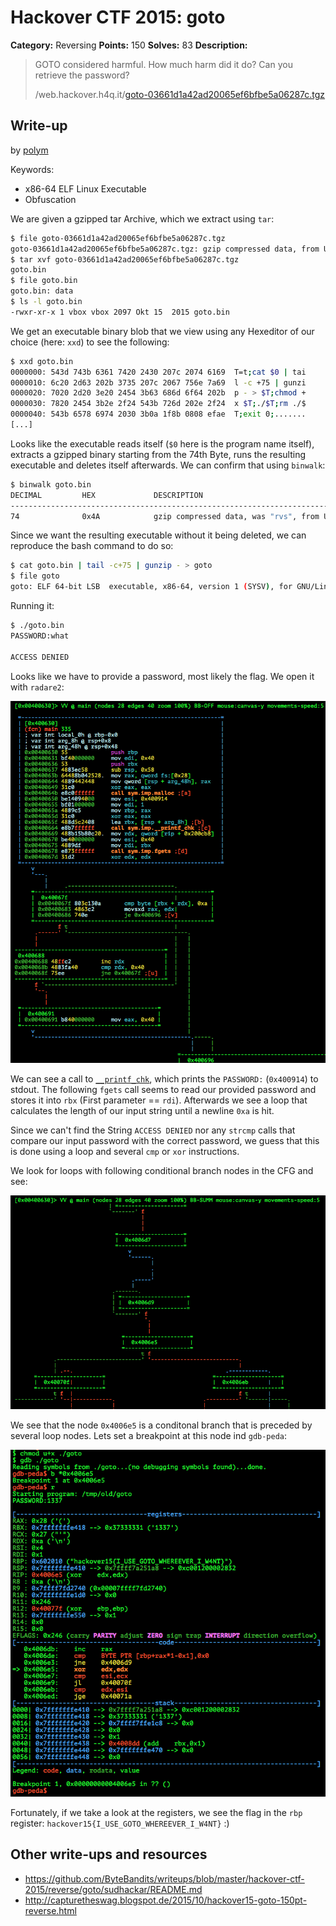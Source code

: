 # Hackover CTF 2015: goto

**Category:** Reversing
**Points:** 150
**Solves:** 83
**Description:**

> GOTO considered harmful. How much harm did it do? Can you retrieve the password?
> 
> /web.hackover.h4q.it/[goto-03661d1a42ad20065ef6bfbe5a06287c.tgz](./goto-03661d1a42ad20065ef6bfbe5a06287c.tgz)


## Write-up

by [polym](https://github.com/abpolym)

Keywords:

* x86-64 ELF Linux Executable
* Obfuscation

We are given a gzipped tar Archive, which we extract using `tar`:

```bash
$ file goto-03661d1a42ad20065ef6bfbe5a06287c.tgz
goto-03661d1a42ad20065ef6bfbe5a06287c.tgz: gzip compressed data, from Unix, last modified: Thu Oct 15 18:23:16 2015
$ tar xvf goto-03661d1a42ad20065ef6bfbe5a06287c.tgz
goto.bin
$ file goto.bin
goto.bin: data
$ ls -l goto.bin
-rwxr-xr-x 1 vbox vbox 2097 Okt 15  2015 goto.bin
```

We get an executable binary blob that we view using any Hexeditor of our choice (here: `xxd`) to see the following:

```bash
$ xxd goto.bin 
0000000: 543d 743b 6361 7420 2430 207c 2074 6169  T=t;cat $0 | tai
0000010: 6c20 2d63 202b 3735 207c 2067 756e 7a69  l -c +75 | gunzi
0000020: 7020 2d20 3e20 2454 3b63 686d 6f64 202b  p - > $T;chmod +
0000030: 7820 2454 3b2e 2f24 543b 726d 202e 2f24  x $T;./$T;rm ./$
0000040: 543b 6578 6974 2030 3b0a 1f8b 0808 efae  T;exit 0;.......
[...]
```

Looks like the executable reads itself (`$0` here is the program name itself), extracts a gzipped binary starting from the 74th Byte, runs the resulting executable and deletes itself afterwards.
We can confirm that using `binwalk`:

```bash
$ binwalk goto.bin 
DECIMAL         HEX             DESCRIPTION
-------------------------------------------------------------------------------------------------------
74              0x4A            gzip compressed data, was "rvs", from Unix, last modified: Thu Oct 15 15:49:35 2015, max compression
```

Since we want the resulting executable without it being deleted, we can reproduce the bash command to do so:

```bash
$ cat goto.bin | tail -c+75 | gunzip - > goto
$ file goto
goto: ELF 64-bit LSB  executable, x86-64, version 1 (SYSV), for GNU/Linux 2.6.24, dynamically linked (uses shared libs), stripped
```

Running it:

```bash
$ ./goto.bin 
PASSWORD:what

ACCESS DENIED
```

Looks like we have to provide a password, most likely the flag. We open it with `radare2`:

![](./main.png)

We can see a call to [`__printf_chk`](http://refspecs.linuxbase.org/LSB_4.1.0/LSB-Core-generic/LSB-Core-generic/libc---printf-chk-1.html), which prints the `PASSWORD:` (`0x400914`) to stdout. The following `fgets` call seems to read our provided password and stores it into `rbx` (First parameter == `rdi`). Afterwards we see a loop that calculates the length of our input string until a newline `0xa` is hit.

Since we can't find the String `ACCESS DENIED` nor any `strcmp` calls that compare our input password with the correct password, we guess that this is done using a loop and several `cmp` or `xor` instructions. 

We look for loops with following conditional branch nodes in the CFG and see:

![](./cond.png)

We see that the node `0x4006e5` is a conditonal branch that is preceded by several loop nodes. Lets set a breakpoint at this node ind `gdb-peda`:

![](./peda.png)

Fortunately, if we take a look at the registers, we see the flag in the `rbp` register: `hackover15{I_USE_GOTO_WHEREEVER_I_W4NT}` :)


## Other write-ups and resources

* <https://github.com/ByteBandits/writeups/blob/master/hackover-ctf-2015/reverse/goto/sudhackar/README.md>
* <http://capturetheswag.blogspot.de/2015/10/hackover15-goto-150pt-reverse.html>
